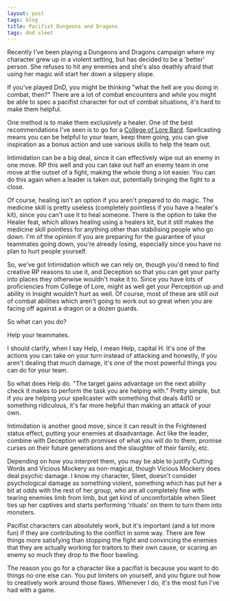 ```yaml
---
layout: post
tags: blog
title: Pacifist Dungeons and Dragons
tags: dnd sleet
---
```


Recently I've been playing a Dungeons and Dragons campaign where my character 
grew up in a violent setting, but has decided to be a 'better' person. She 
refuses to hit any enemies and she's also deathly afraid that using her magic 
will start her down a slippery slope.

If you've played DnD, you might be thinking "what the hell are you doing in 
combat, then?" There are a lot of combat encounters and while you might be 
able to spec a pacifist character for out of combat situations, it's hard to 
make them helpful.

One method is to make them exclusively a healer. One of the best 
recommendations I've seen is to go for a [College of Lore Bard][CoLB].
Spellcasting means you can be helpful to your team, keep them going, you can 
give inspiration as a bonus action and use various skills to help the team out.

Intimidation can be a big deal, since it can effectively wipe out an enemy in
one move. RP this well and you can take out half an enemy team in one move at
the outset of a fight, making the whole thing a lot easier. You can do this 
again when a leader is taken out, potentially bringing the fight to a close.

Of course, healing isn't an option if you aren't prepared to do magic. The 
medicine skill is pretty useless (completely pointless if you have a healer's 
kit), since you can't use it to heal someone. There is the option to take the 
Healer feat, which allows healing using a healers kit, but it still makes the 
medicine skill pointless for anything other than stabilising people who go 
down. I'm of the opinion if you are preparing for the guarantee of your 
teammates going down, you're already losing, especially since you have no plan 
to hurt people yourself.

So, we've got Intimidation which we can rely on, though you'd need to find 
creative RP reasons to use it, and Deception so that you can get your party 
into places they otherwise wouldn't make it to. Since you have lots of 
proficiencies from College of Lore, might as well get your Perception up and 
ability in Insight wouldn't hurt as well. Of course, most of these are still 
out of combat abilities which aren't going to work out so great when you are 
facing off against a dragon or a dozen guards.

So what can you do?

Help your teammates.

I should clarify, when I say Help, I mean Help, capital H. It's one of the 
actions you can take on your turn instead of attacking and honestly, if you 
aren't dealing that much damage, it's one of the most powerful things you can 
do for your team.

So what does Help do. "The target gains advantage on the next ability check it 
makes to perform the task you are helping with." Pretty simple, but if you are 
helping your spellcaster with something that deals 4d10 or something 
ridiculous, it's far more helpful than making an attack of your own.

Intimidation is another good move, since it can result in the Frightened 
status effect, putting your enemies at disadvantage. Act like the leader, 
combine with Deception with promises of what you will do to them, promise 
curses on their future generations and the slaughter of their family, etc.

Depending on how you interpret them, you may be able to justify Cutting Words 
and Vicious Mockery as non-magical, though Vicious Mockery does deal psychic 
damage. I know my character, Sleet, doesn't consider psychological damage as 
something violent, something which has put her a bit at odds with the rest of 
her group, who are all completely fine with tearing enemies limb from limb, 
but get kind of uncomfortable when Sleet ties up her captives and starts 
performing 'rituals' on them to turn them into monsters.

Pacifist characters can absolutely work, but it's important (and a lot more 
fun) if they are contributing to the conflict in some way. There are few 
things more satisfying than stopping the fight and convincing the enemies that 
they are actually working for traitors to their own cause, or scaring an enemy 
so much they drop to the floor bawling. 

The reason you go for a character like a pacifist is because you want to do 
things no one else can. You put limiters on yourself, and you figure out how 
to creatively work around those flaws. Whenever I do, it's the most fun I've 
had with a game.

[CoLB]: https://www.quora.com/What-is-the-best-class-for-a-pacifist-in-D-D-5e
